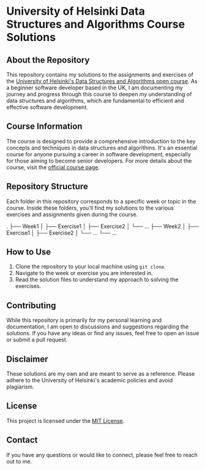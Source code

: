 # University of Helsinki Data Structures and Algorithms Course Solutions

## About the Repository

This repository contains my solutions to the assignments and exercises of the [University of Helsinki's Data Structures and Algorithms open course](https://studies.helsinki.fi/courses/course-unit/otm-3454f318-e121-49c6-aeea-624631b40438/BSCS10031). As a beginner software developer based in the UK, I am documenting my journey and progress through this course to deepen my understanding of data structures and algorithms, which are fundamental to efficient and effective software development.

## Course Information

The course is designed to provide a comprehensive introduction to the key concepts and techniques in data structures and algorithms. It's an essential course for anyone pursuing a career in software development, especially for those aiming to become senior developers. For more details about the course, visit the [official course page](https://studies.helsinki.fi/courses/course-unit/otm-3454f318-e121-49c6-aeea-624631b40438/BSCS10031).

## Repository Structure

Each folder in this repository corresponds to a specific week or topic in the course. Inside these folders, you'll find my solutions to the various exercises and assignments given during the course.

.
├── Week1
│   ├── Exercise1
│   ├── Exercise2
│   └── ...
├── Week2
│   ├── Exercise1
│   ├── Exercise2
│   └── ...
└── ...


## How to Use

1. Clone the repository to your local machine using `git clone`.
2. Navigate to the week or exercise you are interested in.
3. Read the solution files to understand my approach to solving the exercises.

## Contributing

While this repository is primarily for my personal learning and documentation, I am open to discussions and suggestions regarding the solutions. If you have any ideas or find any issues, feel free to open an issue or submit a pull request.

## Disclaimer

These solutions are my own and are meant to serve as a reference. Please adhere to the University of Helsinki's academic policies and avoid plagiarism.

## License

This project is licensed under the [MIT License](LICENSE.md).

## Contact

If you have any questions or would like to connect, please feel free to reach out to me.
